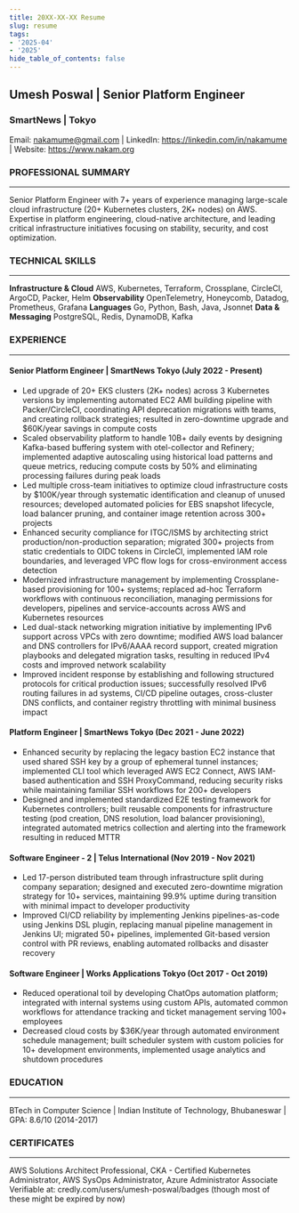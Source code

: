 ```yaml
---
title: 20XX-XX-XX Resume
slug: resume
tags:
- '2025-04'
- '2025'
hide_table_of_contents: false
---
```

## Umesh Poswal | Senior Platform Engineer
### SmartNews | Tokyo
Email: nakamume@gmail.com | LinkedIn: https://linkedin.com/in/nakamume | Website: https://www.nakam.org

### PROFESSIONAL SUMMARY
---
Senior Platform Engineer with 7+ years of experience managing large-scale cloud infrastructure (20+ Kubernetes clusters, 2K+ nodes) on AWS. Expertise in platform engineering, cloud-native architecture, and leading critical infrastructure initiatives focusing on stability, security, and cost optimization.

### TECHNICAL SKILLS
---
**Infrastructure & Cloud** AWS, Kubernetes, Terraform, Crossplane, CircleCI, ArgoCD, Packer, Helm
**Observability**          OpenTelemetry, Honeycomb, Datadog, Prometheus, Grafana
**Languages**              Go, Python, Bash, Java, Jsonnet
**Data & Messaging**       PostgreSQL, Redis, DynamoDB, Kafka

### EXPERIENCE
---
#### Senior Platform Engineer | SmartNews Tokyo (July 2022 - Present)
- Led upgrade of 20+ EKS clusters (2K+ nodes) across 3 Kubernetes versions by implementing automated EC2 AMI building pipeline with Packer/CircleCI, coordinating API deprecation migrations with teams, and creating rollback strategies; resulted in zero-downtime upgrade and $60K/year savings in compute costs
- Scaled observability platform to handle 10B+ daily events by designing Kafka-based buffering system with otel-collector and Refinery; implemented adaptive autoscaling using historical load patterns and queue metrics, reducing compute costs by 50% and eliminating processing failures during peak loads
- Led multiple cross-team initiatives to optimize cloud infrastructure costs by $100K/year through systematic identification and cleanup of unused resources; developed automated policies for EBS snapshot lifecycle, load balancer pruning, and container image retention across 300+ projects
- Enhanced security compliance for ITGC/ISMS by architecting strict production/non-production separation; migrated 300+ projects from static credentials to OIDC tokens in CircleCI, implemented IAM role boundaries, and leveraged VPC flow logs for cross-environment access detection
- Modernized infrastructure management by implementing Crossplane-based provisioning for 100+ systems; replaced ad-hoc Terraform workflows with continuous reconciliation, managing permissions for developers, pipelines and service-accounts across AWS and Kubernetes resources
- Led dual-stack networking migration initiative by implementing IPv6 support across VPCs with zero downtime; modified AWS load balancer and DNS controllers for IPv6/AAAA record support, created migration playbooks and delegated migration tasks, resulting in reduced IPv4 costs and improved network scalability
- Improved incident response by establishing and following structured protocols for critical production issues; successfully resolved IPv6 routing failures in ad systems, CI/CD pipeline outages, cross-cluster DNS conflicts, and container registry throttling with minimal business impact

#### Platform Engineer | SmartNews Tokyo (Dec 2021 - June 2022)
- Enhanced security by replacing the legacy bastion EC2 instance that used shared SSH key by a group of ephemeral tunnel instances; implemented CLI tool which leveraged AWS EC2 Connect, AWS IAM-based authentication and SSH ProxyCommand, reducing security risks while maintaining familiar SSH workflows for 200+ developers
- Designed and implemented standardized E2E testing framework for Kubernetes controllers; built reusable components for infrastructure testing (pod creation, DNS resolution, load balancer provisioning), integrated automated metrics collection and alerting into the framework resulting in reduced MTTR

#### Software Engineer - 2 | Telus International (Nov 2019 - Nov 2021)
- Led 17-person distributed team through infrastructure split during company separation; designed and executed zero-downtime migration strategy for 10+ services, maintaining 99.9% uptime during transition with minimal impact to developer productivity
- Improved CI/CD reliability by implementing Jenkins pipelines-as-code using Jenkins DSL plugin, replacing manual pipeline management in Jenkins UI; migrated 50+ pipelines, implemented Git-based version control with PR reviews, enabling automated rollbacks and disaster recovery

#### Software Engineer | Works Applications Tokyo (Oct 2017 - Oct 2019)
- Reduced operational toil by developing ChatOps automation platform; integrated with internal systems using custom APIs, automated common workflows for attendance tracking and ticket management serving 100+ employees
- Decreased cloud costs by $36K/year through automated environment schedule management; built scheduler system with custom policies for 10+ development environments, implemented usage analytics and shutdown procedures

### EDUCATION
---
BTech in Computer Science | Indian Institute of Technology, Bhubaneswar | GPA: 8.6/10 (2014-2017)

### CERTIFICATES
---
AWS Solutions Architect Professional, CKA - Certified Kubernetes Administrator, AWS SysOps Administrator, Azure Administrator Associate
Verifiable at: credly.com/users/umesh-poswal/badges (though most of these might be expired by now)
